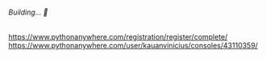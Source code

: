 <h6>Building... 🚧</h6>

https://www.pythonanywhere.com/registration/register/complete/
https://www.pythonanywhere.com/user/kauanvinicius/consoles/43110359/
